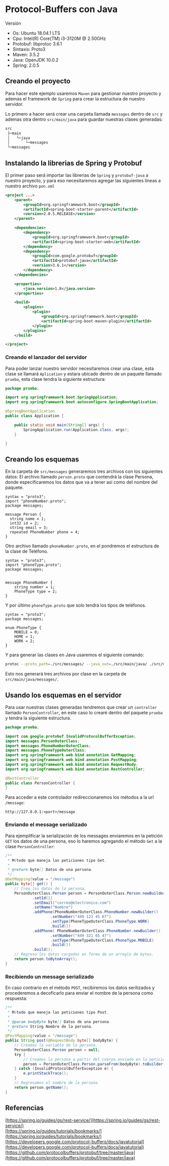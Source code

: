 # Protocol-Buffers con Java

Versión

* Os: Ubuntu 18.04.1 LTS
* Cpu: Intel(R) Core(TM) i3-3120M @ 2.50GHz
* Protobuf: libprotoc 3.6.1
* Sintaxis: Proto3
* Maven: 3.5.2
* Java: OpenJDK 10.0.2
* Spring: 2.0.5

## Creando el proyecto

Para hacer este ejemplo usaremos `Maven` para gestionar nuestro proyecto y ademas el framework de `Spring` para crear la estructura de nuestro servidor.

Lo primero a hacer será crear una carpeta llamada `messages` dentro de `src` y ademas otra dentro `src/main/java` para guardar nuestras clases generadas:

```bash
src
 ├─main
 │   └─java
 │       └─messages
 └─messages
```

## Instalando la librerias de Spring y Protobuf

El primer paso será importar las librerias de `Spring` y `protobuf-java` a nuestro proyecto, y para eso necesitaremos agregar las siguientes lineas a nuestro archivo `pon.xml`

```xml
<project ...>
    <parent>
        <groupId>org.springframework.boot</groupId>
        <artifactId>spring-boot-starter-parent</artifactId>
        <version>2.0.5.RELEASE</version>
    </parent>

    <dependencies>
        <dependency>
            <groupId>org.springframework.boot</groupId>
            <artifactId>spring-boot-starter-web</artifactId>
        </dependency>
        <dependency>
            <groupId>com.google.protobuf</groupId>
            <artifactId>protobuf-java</artifactId>
            <version>3.6.1</version>
        </dependency>
    </dependencies>

    <properties>
        <java.version>1.8</java.version>
    </properties>

    <build>
        <plugins>
            <plugin>
                <groupId>org.springframework.boot</groupId>
                <artifactId>spring-boot-maven-plugin</artifactId>
            </plugin>
        </plugins>
    </build>

</project>
```

### Creando el lanzador del servidor

Para poder lanzar nuestro servidor necesitaremos crear una clase, esta clase se llamará `Aplication` y estara ubicado dentro de un paquete llamado `prueba`, esta clase tendra la siguiente estructura:

```java
package prueba;

import org.springframework.boot.SpringApplication;
import org.springframework.boot.autoconfigure.SpringBootApplication;

@SpringBootApplication
public class Application {

    public static void main(String[] args) {
        SpringApplication.run(Application.class, args);
    }

}
```

## Creando los esquemas

En la carpeta de `src/messages` generaremos tres archivos con los siguientes datos:
El archivo llamado `person.proto` que contendrá la clase Persona, donde especificaremos los datos que va a tener así como del nombre del paquete.

```bas
syntax = "proto3";
import "phoneNumber.proto";
package messages;

message Person {
  string name = 1;
  int32 id = 2;
  string email = 3;
  repeated PhoneNumber phone = 4;
}
```

Otro archivo llamado `phoneNumber.proto`, en el pondremos el estructura de la clase de Teléfono.

```bas
syntax = "proto3";
import "phoneType.proto";
package messages;


message PhoneNumber {
    string number = 1;
    PhoneType type = 2;
}
```

Y por último `phoneType.proto` que solo tendrá los tipos de teléfonos.

```bas
syntax = "proto3";
package messages;

enum PhoneType {
    MOBILE = 0;
    HOME = 1;
    WORK = 2;
}
```

Y para generar las clases en Java usaremos el siguiente comando:

```bash
protoc --proto_path=./src/messages/ --java_out=./src/main/java/ ./src/messages/*.proto
```

Esto nos generará tres archivos por clase en la carpeta de `src/main/java/messages/`.

## Usando los esquemas en el servidor

Para usar nuestras clases generadas tendremos que crear un `controller` llamado `PersonController`, en este caso lo crearé dentro del paquete `prueba` y tendra la siguiente estructura.

```java
package prueba;

import com.google.protobuf.InvalidProtocolBufferException;
import messages.PersonOuterClass;
import messages.PhoneNumberOuterClass;
import messages.PhoneTypeOuterClass;
import org.springframework.web.bind.annotation.GetMapping;
import org.springframework.web.bind.annotation.PostMapping;
import org.springframework.web.bind.annotation.RequestBody;
import org.springframework.web.bind.annotation.RestController;

@RestController
public class PersonController {
}
```

Para acceder a este controlador redireccionaremos los métodos a la url `/message`:

```bas
http://127.0.0.1:<port>/message
```

### Enviando el message serializado

Para ejemplificar la serialización de los messages enviaremos en la petición `GET` los datos de una persona, eso lo haremos agregando el método `Get` a la clase `PersonController`:

```java
/**
 * Método que maneja las peticiones tipo Get.
 *
 * @return byte[] Datos de una persona.
 */
@GetMapping(value = "/message")
public byte[] get() { 
    // Crea los datos de la persona.
    PersonOuterClass.Person person = PersonOuterClass.Person.newBuilder()
            .setId(1)
            .setEmail("correo@electronico.com")
            .setName("Nombre")
            .addPhone(PhoneNumberOuterClass.PhoneNumber.newBuilder()
                    .setNumber("449 123 45 67")
                    .setType(PhoneTypeOuterClass.PhoneType.WORK)
                    .build())
            .addPhone( PhoneNumberOuterClass.PhoneNumber.newBuilder()
                    .setNumber("449 321 65 47")
                    .setType(PhoneTypeOuterClass.PhoneType.MOBILE)
                    .build())
            .build();
    // Regresa los datos cargados en forma de un arreglo de bytes.
    return person.toByteArray();
}
```

### Recibiendo un message serializado

En caso contrario en el método `POST`, recibiremos los datos serilizados y procederemos a decoficarlo para enviar el nombre de la persona como respuesta:

```java
/**
 * Método que maneja las peticiones tipo Post.
 *
 * @param bodyByte byte[] Datos de una persona.
 * @return String Nombre de la persona.
 */
@PostMapping(value = "/message")
public String post(@RequestBody byte[] bodyByte) {
    // Creamos la variable de la persona.
    PersonOuterClass.Person person = null;
    try {
        // Creamos la persona a partir del cuerpo enviado en la petición.
        person = PersonOuterClass.Person.parseFrom(bodyByte).toBuilder().build();
    } catch (InvalidProtocolBufferException e) {
        e.printStackTrace();
    }
    // Regresamos el nombre de la persona.
    return person.getName();
}
```

## Referencias

[https://spring.io/guides/gs/rest-service/](https://spring.io/guides/gs/rest-service/) \
[https://spring.io/guides/tutorials/bookmarks/](https://spring.io/guides/tutorials/bookmarks/) \
[https://developers.google.com/protocol-buffers/docs/javatutorial](https://developers.google.com/protocol-buffers/docs/javatutorial) \
[https://github.com/protocolbuffers/protobuf/tree/master/java](https://github.com/protocolbuffers/protobuf/tree/master/java)